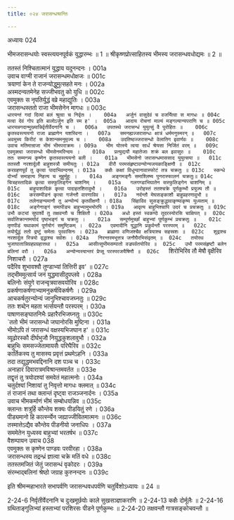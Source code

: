 ```yaml
---
title: ०२४ जरासन्धश्रान्तिः

---
```

अध्यायः 024

भीमजरासन्धयोः स्वस्त्ययनपूर्वकं युद्धारम्भः ॥ 1 ॥ श्रीकृष्णप्रोत्साहितस्य भीमस्य जरासन्धवधोद्यमः ॥ 2 ॥

ततस्तं निश्चितात्मानं युद्धाय यदुनन्दनः ।	001a  
उवाच वाग्मी राजानं जरासन्धमधोक्षजः ॥	001c  
त्रयाणां केन ते राजन्योद्धुमुत्सहते मनः ।	002a  
अस्मदन्यतमेनेह सज्जीभवतु को युधि ॥	002c  
एवमुक्तः स नृपतिर्युद्धं वव्रे महाद्युतिः ।	003a  
जरासन्धस्ततो राजा भीमसेनेन मागधः ॥     	003c  
`धारयन्तं गदां दिव्यां बलं श्रुत्वा च निर्वृतः ।	004a  
अर्जुनं वासुदेवं च वजर्यित्वा स मागधः ॥	004c  
मत्वा देवं गोप इति बालोऽर्जुन इति स्म ह' ।	005a  
आदाय रोचनां माल्यं मङ्गल्यान्यपराणि च ॥	005c  
धारयन्नगदान्मुख्यान्निर्वृतीर्वेदनानि च ।	006a  
उपतस्थे जरासन्धं युयुत्सुं वै पुरोहितः ॥	006c  
कृतस्वस्त्ययनो राजा ब्राह्मणेन यशस्विना ।	007a  
समनह्यज्जरासन्धः क्षात्रं धर्ममनुस्मरन् ॥	007c  
अवमुच्य किरीटं स केशान्समनुमृज्य च ।	008a  
उदतिष्ठज्जरासन्धो वेलातिग इवार्णवः ॥	008c  
उवाच मतिमान्राजा भीमं भीमपराक्रमः ।	009a  
भीम योत्स्ये त्वया सार्धं श्रेयसा निर्जितं वरम् ॥	009c  
एवमुक्त्वा जरासन्धो भीमसेनमरिन्दमः ।	010a  
प्रत्युद्ययौ महातेजाः शक्रं बल इवासुरः ॥	010c  
ततः सम्मन्त्र्य कृष्णेन कृतस्वस्त्ययनो बली ।	011a  
भीमसेनो जरासन्धमाससाद युयुत्सया ॥	011c  
ततस्तौ नरशार्दूलौ बाहुशस्त्रौ समीयतुः ।	012a  
वीरौ परमसंहृष्टावन्योन्यजयकाङ्क्षिणौ ॥	012c  
करग्रहणपूर्वं तु कृत्वा पादाभिवन्दनम् ।	013a  
कक्षैः कक्षां विधुन्वानावास्फोटं तत्र चक्रतुः ॥	013c  
स्कन्धे दोर्भ्यां समाहत्य निहत्य च मुहुर्मुहुः ।	014a  
अङ्गमङ्गैः समाश्लिष्य पुनरास्फालनं चक्रतुः॥	014c  
चित्रहस्तादिकं कृत्वा सस्फुलिङ्गेन चाशनिम् ।	015a  
गलगण्डाभिघातेन सस्फुलिङ्गेन चाशनिम् ॥	015c  
बाहुपाशादिकं कृत्वा पादाहतशिरावुभौ ।	016a  
उरोहस्तं ततश्चक्रे पूर्णकुम्भौ प्रयुज्य तौ ॥	016c  
करसम्पीडनं कृत्वा गर्जन्तौ वारणाविव ।	017a  
नर्दन्तौ मेघसङ्काशौ बाहुप्रहरणावुभौ ॥	017c  
तलेनाहन्यमानौ तु अन्योन्यं कृतवीक्षणौ ।	018a  
सिंहाविव सुसङ्क्रुद्धावाकृष्याकृष्य युध्यताम् ॥	018c  
अङ्गेनाङ्गं समापीड्य बाहुभ्यामुभयोरपि ।	019a  
आवृत्य बाहुभिश्चापि उदरं च प्रचक्रतुः ॥	019c  
उभौ कट्यां सुपार्श्वे तु तक्षवन्तौ च शिक्षितौ ।	020a  
अधो हस्तं स्वकण्ठे तूदरस्योरसि चाक्षिपत् ॥	020c  
सर्वातिक्रान्तमर्यादं पृष्ठभङ्गं च चक्रतुः ।	021a  
सम्पूर्णमूर्च्छां बाहुभ्यां पूर्णकुम्भं प्रचक्रतुः ॥	021c  
तृणपीडं यथाकामं पूर्णयोगं समुष्टिकम् ।	022a  
एवमादीनि युद्धानि प्रकुर्वन्तौ परस्परम् ॥	022c  
तयोर्युद्धं ततो द्रष्टुं समेताः पुरवासिनः ।	023a  
ब्राह्मणा वणिजश्चैव क्षत्रियाश्च सहस्रशः ॥	023c  
शूद्राश्च नरशार्दूल स्त्रियो वृद्धाश्च सर्वशः ।	024a  
निरन्तरमभूत्तत्र जनौघैरभिसंवृतम् ॥	024c  
तयोरथ भुजाघातान्निग्रहप्रग्रहात्तथा ।	025a  
आसीत्सुभीमसम्पातो वज्रपर्वतयोरिव ॥	025c  
उभौ परमसंहृष्टौ बलेन बलिनां वरौ ।	026a  
अन्योन्यस्यान्तरं प्रेप्सू परस्परजयैषिणौ ॥	026c  
`शिरोभिरिव तौ मेषौ वृक्षैरिव निशाचरौ ।	027a  
पदैरिव शुभावश्वौ तुण्डाभ्यां तित्तिरी इव' ॥	027c  
तद्भीममुत्सार्य जनं युद्धमासीदुपप्लवे ।	028a  
बलिनोः संयुगे राजन्वृत्रवासवयोरिव ॥	028c  
प्रकर्षणाकर्षणाभ्यामनुकर्षविकर्षणैः ।	029a  
आचकर्षतुरन्योन्यं जानुभिश्चावजघ्नतुः ॥	029c  
ततः शब्देन महता भर्त्सयन्तौ परस्परम् ।	030a  
पाषाणसङ्घातनिभैः प्रहारैरभिजघ्नतुः ॥	030c  
`ततो भीमं जरासन्धो जघानोरसि मुष्टिना ।	031a  
भीमोऽपि तं जरासन्धं वक्षस्यभिजघान ह' ॥	031c  
व्यूढोरस्कौ दीर्घभुजौ नियुद्धकुशलावुभौ ।	032a  
बाहुभिः समसज्जेतामायसैः परिघैरिव ॥	032c  
कार्तिकस्य तु मासस्य प्रवृत्तं प्रथमेऽहनि ।	033a  
तदा तद्युद्धमभवद्दिनानि दश पञ्च च ।	033c  
अनाहारं दिवारात्रमविश्रान्तमवर्तत ॥	033e  
तद्वृत्तं तु त्रयोदश्यां समवेतं महात्मनोः ।	034a  
चतुर्दश्यां निशायां तु निवृत्तो मागधः क्लमात् ॥	034c  
तं राजानं तथा क्लान्तं दृष्ट्वा राजञ्जनार्दनः ।	035a  
उवाच भीमकर्माणं भीमं सम्बोधयन्निव ॥	035c  
क्लान्तः शत्रुर्हि कौन्तेय शक्यः पीडयितुं रणे ।	036a  
पीड्यमानो हि कार्त्स्न्येन जह्याज्जीवितमात्मनः ॥	036c  
तस्मात्तेऽद्यैव कौन्तेय पीडनीयो जनाधिपः ।	037a  
सममेतेन युध्यस्व बाहुभ्यां भरतर्षभ ॥	037c  
वैशम्पायन उवाच 	038  
एवमुक्तः स कृष्णेन पाण्डवः परवीरहा ।	038a  
जरासन्धस्य तद्रन्ध्रं ज्ञात्वा चक्रे मतिं वधे ॥	038c  
ततस्तमजितं जेतुं जरासन्धं वृकोदरः ।	039a  
संरम्भाद्बलिनां श्रेष्ठो जग्राह कुरुनन्दनः ॥ 	039c  

इति श्रीमन्महाभारते सभापर्वणि जरासन्धवधपर्वणि चतुर्विशोऽध्यायः ॥ 24 ॥

2-24-6 निर्वृतीर्वेदनानि च दुःखमूर्छयोः काले सुखसञ्ज्ञाकराणि ॥ 
2-24-13 कक्षैः दोर्मूलैः ॥ 
2-24-16 ग्रथिताङ्गुलिभ्यां हस्ताभ्यां परशिरसः पीडने पूर्णकुम्भः ॥ 
2-24-20 तक्षवन्तौ गात्रसङ्कोचवन्तौ ॥